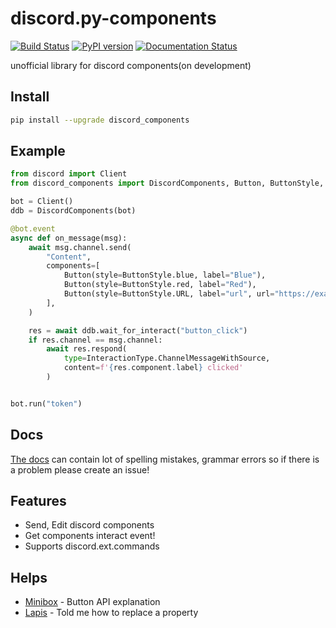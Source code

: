 # discord.py-components
[![Build Status](https://travis-ci.com/kiki7000/discord.py-components.svg?branch=master)](https://travis-ci.com/kiki7000/discord.py-components)
[![PyPI version](https://badge.fury.io/py/discord-components.svg)](https://badge.fury.io/py/discord-components)
[![Documentation Status](https://readthedocs.org/projects/discord-components)](https://discord-components.readthedocs.io/)

unofficial library for discord components(on development)

## Install
```sh
pip install --upgrade discord_components
```

## Example
```python
from discord import Client
from discord_components import DiscordComponents, Button, ButtonStyle, InteractionType

bot = Client()
ddb = DiscordComponents(bot)

@bot.event
async def on_message(msg):
    await msg.channel.send(
        "Content",
        components=[
            Button(style=ButtonStyle.blue, label="Blue"),
            Button(style=ButtonStyle.red, label="Red"),
            Button(style=ButtonStyle.URL, label="url", url="https://example.org"),
        ],
    )

    res = await ddb.wait_for_interact("button_click")
    if res.channel == msg.channel:
        await res.respond(
            type=InteractionType.ChannelMessageWithSource,
            content=f'{res.component.label} clicked'
        )


bot.run("token")
```

## Docs
[The docs](https://discord-components.readthedocs.io/) can contain lot of spelling mistakes, grammar errors so if there is a problem please create an issue!

## Features
+ Send, Edit discord components
+ Get components interact event!
+ Supports discord.ext.commands

## Helps
+ [Minibox](https://github.com/minibox24) - Button API explanation
+ [Lapis](https://github.com/Lapis0875) - Told me how to replace a property